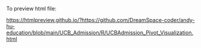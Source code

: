 To preview html file:

https://htmlpreview.github.io/?https://github.com/DreamSpace-coder/andy-hu-education/blob/main/UCB_Admission/R/UCBAdmission_Pivot_Visualization.html
